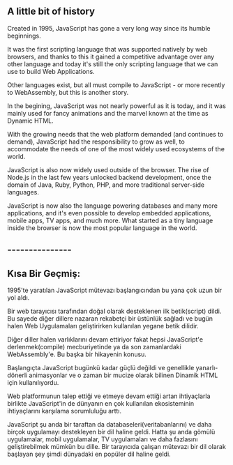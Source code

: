 ## A little bit of history
Created in 1995, JavaScript has gone a very long way since its humble beginnings.

It was the first scripting language that was supported natively by web browsers, 
and thanks to this it gained a competitive advantage over any other language and today it's still the only scripting language 
that we can use to build Web Applications.

Other languages exist, but all must compile to JavaScript - or more recently to WebAssembly, but this is another story.

In the begining, JavaScript was not nearly powerful as it is today, and it was mainly used for fancy animations 
and the marvel known at the time as Dynamic HTML.

With the growing needs that the web platform demanded (and continues to demand), JavaScript had the responsibility to grow as well,
to accommodate the needs of one of the most widely used ecosystems of the world.

JavaScript is also now widely used outside of the browser. The rise of Node.js in the last few years unlocked backend development,
once the domain of Java, Ruby, Python, PHP, and more traditional server-side languages.

JavaScript is now also the language powering databases and many more applications, and it's even possible to develop embedded applications,
mobile apps, TV apps, and much more. What started as a tiny language inside the browser is now the most popular language in the world.

## ---------------

## Kısa Bir Geçmiş:
1995'te yaratılan JavaScript mütevazı başlangıcından bu yana çok uzun bir yol aldı.

Bir web tarayıcısı tarafından doğal olarak desteklenen ilk betik(script) dildi. Bu sayede diğer dillere nazaran rekabetçi bir üstünlük
sağladı ve bugün halen Web Uygulamaları geliştirirken kullanılan yegane betik dilidir.

Diğer diller halen varlıklarını devam ettiriyor fakat hepsi JavaScript'e derlenmek(compile) mecburiyetinde ya da son zamanlardaki WebAssembly'e.
Bu başka bir hikayenin konusu.

Başlangıçta JavaScript bugünkü kadar güçlü değildi ve genellikle yanarlı-dönerli animasyonlar ve o zaman bir mucize olarak
bilinen Dinamik HTML için kullanılıyordu.

Web platformunun talep ettiği ve etmeye devam ettiği artan ihtiyaçlarla birlikte JavaScript'in de dünyanın en çok kullanılan
ekosisteminin ihtiyaçlarını karşılama sorumluluğu arttı.

JavaScript şu anda bir taraftan da databaseleri(veritabanlarını) ve daha birçok uygulamayı destekleyen bir dil haline geldi. Hatta şu anda
gömülü uygulamalar, mobil uygulamalar, TV uygulamaları ve daha fazlasını geliştirebilmek mümkün bu dille. Bir tarayıcıda çalışan mütevazı bir
dil olarak başlayan şey şimdi dünyadaki en popüler dil haline geldi.
